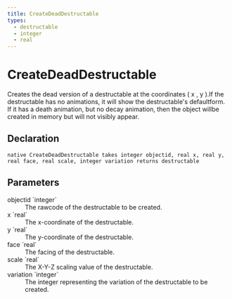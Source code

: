 ```yaml
---
title: CreateDeadDestructable
types:
  - destructable
  - integer
  - real
---
```


# CreateDeadDestructable
Creates the dead version of a destructable at the coordinates ( x , y ).If the destructable has no animations, it will show the destructable's defaultform. If it has a death animation, but no decay animation, then the object willbe created in memory but will not visibly appear.

## Declaration

```
native CreateDeadDestructable takes integer objectid, real x, real y, real face, real scale, integer variation returns destructable
```

## Parameters
<dl>
  <dt>objectid `integer`</dt>
  <dd>The rawcode of the destructable to be created.</dd>

  <dt>x `real`</dt>
  <dd>The x-coordinate of the destructable.</dd>

  <dt>y `real`</dt>
  <dd>The y-coordinate of the destructable.</dd>

  <dt>face `real`</dt>
  <dd>The facing of the destructable.</dd>

  <dt>scale `real`</dt>
  <dd>The X-Y-Z scaling value of the destructable.</dd>

  <dt>variation `integer`</dt>
  <dd>The integer representing the variation of the destructable to be created.</dd>
</dl>